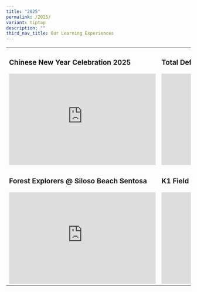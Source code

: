 ```yaml
---
title: "2025"
permalink: /2025/
variant: tiptap
description: ""
third_nav_title: Our Learning Experiences
---
```

<table style="minWidth: 50px">
<colgroup>
<col>
<col>
</colgroup>
<tbody>
<tr>
<td rowspan="1" colspan="1">
<h3>Chinese New Year Celebration 2025</h3>
<div class="iframe-wrapper">
<iframe height="249" width="400" allowfullscreen="true" frameborder="0" src="https://docs.google.com/presentation/d/e/2PACX-1vSrP3s5qnx6agF4GZKvNL_mLy6AL_i_mzMVZZTbWniV4JQrG6PKgjAyayyLT9chdSFgTtvauf5sfJ5K/embed?start=true&amp;loop=true&amp;delayms=3000"></iframe>
</div>
</td>
<td rowspan="1" colspan="1">
<h3>Total Defence Day 2025 @MK</h3>
<div class="iframe-wrapper">
<iframe height="249" width="400" allowfullscreen="true" frameborder="0" src="https://docs.google.com/presentation/d/e/2PACX-1vQqsYSgoqlymbtfgY75f64Svieu2ToGYdrxx6MwIBu3t1yeui_ABNPe64wQSNUm4E2O9819-d2ye46l/embed?start=true&amp;loop=true&amp;delayms=3000"></iframe>
</div>
</td>
</tr>
<tr>
<td rowspan="1" colspan="1">
<h3>Forest Explorers @ Siloso Beach Sentosa</h3>
<div class="iframe-wrapper">
<iframe height="249" width="400" allowfullscreen="true" frameborder="0" src="https://docs.google.com/presentation/d/e/2PACX-1vTte9T1e6P5FJlqDAARB8V6ciwPgYH8W31KDQHGFOLqmbqpYeWg7U1V74NtMVG1pwMkjSmhAwkYY-Tm/embed?start=true&amp;loop=true&amp;delayms=3000"></iframe>
</div>
</td>
<td rowspan="1" colspan="1">
<h3>K1 Field Trip to Pororo Park Singapore</h3>
<div class="iframe-wrapper">
<iframe height="249" width="400" allowfullscreen="true" frameborder="0" src="https://docs.google.com/presentation/d/e/2PACX-1vQrCjkhfPrBKnrX6Pp4XQ4HVQB67nMhaDxOoMntzEqmw5TpAWVDYVv2m8AUbBMAm5zluiuRoSJ7K15T/embed?start=true&amp;loop=true&amp;delayms=3000"></iframe>
</div>
</td>
</tr>
</tbody>
</table>
<p></p>